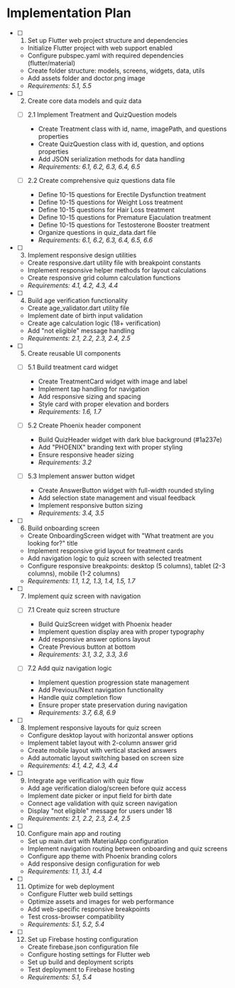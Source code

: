 # Implementation Plan

- [ ] 1. Set up Flutter web project structure and dependencies




  - Initialize Flutter project with web support enabled
  - Configure pubspec.yaml with required dependencies (flutter/material)
  - Create folder structure: models, screens, widgets, data, utils
  - Add assets folder and doctor.png image
  - _Requirements: 5.1, 5.5_

- [ ] 2. Create core data models and quiz data
  - [ ] 2.1 Implement Treatment and QuizQuestion models
    - Create Treatment class with id, name, imagePath, and questions properties
    - Create QuizQuestion class with id, question, and options properties
    - Add JSON serialization methods for data handling
    - _Requirements: 6.1, 6.2, 6.3, 6.4, 6.5_


  


  - [ ] 2.2 Create comprehensive quiz questions data file
    - Define 10-15 questions for Erectile Dysfunction treatment
    - Define 10-15 questions for Weight Loss treatment
    - Define 10-15 questions for Hair Loss treatment
    - Define 10-15 questions for Premature Ejaculation treatment
    - Define 10-15 questions for Testosterone Booster treatment
    - Organize questions in quiz_data.dart file
    - _Requirements: 6.1, 6.2, 6.3, 6.4, 6.5, 6.6_

- [ ] 3. Implement responsive design utilities
  - Create responsive.dart utility file with breakpoint constants
  - Implement responsive helper methods for layout calculations
  - Create responsive grid column calculation functions
  - _Requirements: 4.1, 4.2, 4.3, 4.4_

- [ ] 4. Build age verification functionality
  - Create age_validator.dart utility file
  - Implement date of birth input validation
  - Create age calculation logic (18+ verification)
  - Add "not eligible" message handling
  - _Requirements: 2.1, 2.2, 2.3, 2.4, 2.5_

- [ ] 5. Create reusable UI components
  - [ ] 5.1 Build treatment card widget
    - Create TreatmentCard widget with image and label
    - Implement tap handling for navigation
    - Add responsive sizing and spacing
    - Style card with proper elevation and borders
    - _Requirements: 1.6, 1.7_
  
  - [ ] 5.2 Create Phoenix header component
    - Build QuizHeader widget with dark blue background (#1a237e)
    - Add "PHOENIX" branding text with proper styling
    - Ensure responsive header sizing
    - _Requirements: 3.2_
  
  - [ ] 5.3 Implement answer button widget
    - Create AnswerButton widget with full-width rounded styling
    - Add selection state management and visual feedback
    - Implement responsive button sizing
    - _Requirements: 3.4, 3.5_

- [ ] 6. Build onboarding screen
  - Create OnboardingScreen widget with "What treatment are you looking for?" title
  - Implement responsive grid layout for treatment cards
  - Add navigation logic to quiz screen with selected treatment
  - Configure responsive breakpoints: desktop (5 columns), tablet (2-3 columns), mobile (1-2 columns)
  - _Requirements: 1.1, 1.2, 1.3, 1.4, 1.5, 1.7_

- [ ] 7. Implement quiz screen with navigation
  - [ ] 7.1 Create quiz screen structure
    - Build QuizScreen widget with Phoenix header
    - Implement question display area with proper typography
    - Add responsive answer options layout
    - Create Previous button at bottom
    - _Requirements: 3.1, 3.2, 3.3, 3.6_
  
  - [ ] 7.2 Add quiz navigation logic
    - Implement question progression state management
    - Add Previous/Next navigation functionality
    - Handle quiz completion flow
    - Ensure proper state preservation during navigation
    - _Requirements: 3.7, 6.8, 6.9_

- [ ] 8. Implement responsive layouts for quiz screen
  - Configure desktop layout with horizontal answer options
  - Implement tablet layout with 2-column answer grid
  - Create mobile layout with vertical stacked answers
  - Add automatic layout switching based on screen size
  - _Requirements: 4.1, 4.2, 4.3, 4.4_

- [ ] 9. Integrate age verification with quiz flow
  - Add age verification dialog/screen before quiz access
  - Implement date picker or input field for birth date
  - Connect age validation with quiz screen navigation
  - Display "not eligible" message for users under 18
  - _Requirements: 2.1, 2.2, 2.3, 2.4, 2.5_

- [ ] 10. Configure main app and routing
  - Set up main.dart with MaterialApp configuration
  - Implement navigation routing between onboarding and quiz screens
  - Configure app theme with Phoenix branding colors
  - Add responsive design configuration for web
  - _Requirements: 1.1, 3.1, 4.4_

- [ ] 11. Optimize for web deployment
  - Configure Flutter web build settings
  - Optimize assets and images for web performance
  - Add web-specific responsive breakpoints
  - Test cross-browser compatibility
  - _Requirements: 5.1, 5.2, 5.4_

- [ ] 12. Set up Firebase hosting configuration
  - Create firebase.json configuration file
  - Configure hosting settings for Flutter web
  - Set up build and deployment scripts
  - Test deployment to Firebase hosting
  - _Requirements: 5.1, 5.4_